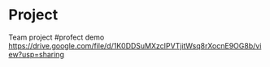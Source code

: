 # Project
Team project
#profect demo
https://drive.google.com/file/d/1K0DDSuMXzcIPVTjitWsq8rXocnE9OG8b/view?usp=sharing
